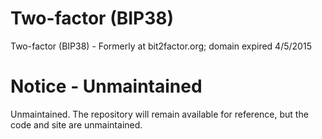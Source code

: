 # Two-factor (BIP38)

Two-factor (BIP38) - Formerly at bit2factor.org; domain expired 4/5/2015

# Notice - Unmaintained
Unmaintained. The repository will remain available for reference, but the code and site are unmaintained.
